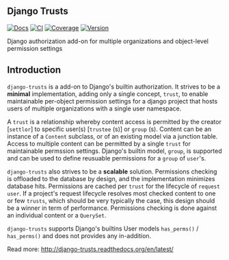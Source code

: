 Django Trusts
-------------

[![Docs](https://readthedocs.org/projects/django-trusts/badge/)](http://django-trusts.readthedocs.org) [![CI](https://travis-ci.org/beedesk/django-trusts.svg)](https://travis-ci.org/beedesk/django-trusts) [![Coverage](https://coveralls.io/repos/github/beedesk/django-trusts/badge.svg?branch=master)](https://coveralls.io/github/beedesk/django-trusts?branch=master) [![Version](https://badge.fury.io/py/django-trusts.svg)](https://pypi.python.org/pypi/django-trusts)

Django authorization add-on for multiple organizations and object-level permission settings

Introduction
------------

``django-trusts`` is a add-on to Django's builtin authorization. It strives to be a **minimal** implementation, adding only a single concept, ``trust``, to enable maintainable per-object permission settings for a django project that hosts users of multiple organizations  with a single user namespace.

A ``trust`` is a relationship whereby content access is permitted by the creator [``settlor``] to specific user(s) [``trustee`` (s)] or ``group`` (s). Content can be an instance of a `Content` subclass, or of an existing model via a junction table. Access to multiple content can be permitted by a single ``trust`` for maintainable permssion settings. Django's builtin model, `group`, is supported and can be used to define reusuable permissions for a ``group`` of ``user``'s.

``django-trusts`` also strives to be a **scalable** solution. Permissions checking is offloaded to the database by design, and the implementation minimizes database hits. Permissions are cached per ``trust`` for the lifecycle of ``request user``. If a project's request lifecycle resolves most checked content to one or few ``trusts``, which should be very typically the case, this design should be a winner in term of performance. Permissions checking is done against an individual content or a ``QuerySet``.

``django-trusts`` supports Django's builtins User models ``has_perms()`` / ``has_perms()`` and does not provides any in-addition.

Read more: http://django-trusts.readthedocs.org/en/latest/

